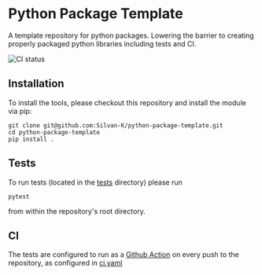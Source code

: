 # Python Package Template
A template repository for python packages. Lowering the barrier to creating properly packaged python libraries including tests and CI.

![CI status](https://github.com/Silvan-K/python-package-template/actions/workflows/ci.yaml/badge.svg)

## Installation

To install the tools, please checkout this repository and install the module via pip:

```
git clone git@github.com:Silvan-K/python-package-template.git
cd python-package-template
pip install .
```

## Tests

To run tests (located in the [tests](https://github.com/Silvan-K/python-package-template/tree/main/tests) directory) please run

```
pytest
```

from within the repository's root directory.

## CI

The tests are configured to run as a [Github Action](https://github.com/features/actions) on every push to the repository, as configured in [ci.yaml](https://github.com/Silvan-K/python-package-template/blob/main/.github/workflows/ci.yaml)
